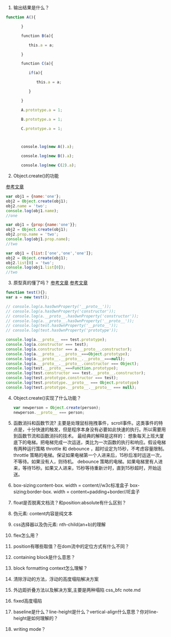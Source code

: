 1. 输出结果是什么？
```js
function A(){

　　　　}

　　　　function B(a){

　　　　　　this.a = a;

　　　　}

　　　　function C(a){

　　　　　　if(a){

　　　　　　　　this.a = a;

　　　　　　}

　　　　}

　　　　A.prototype.a = 1;

　　　　B.prototype.a = 1;

　　　　C.prototype.a = 1;



　　　　console.log(new A().a);

　　　　console.log(new B().a);

　　　　console.log(new C(2).a);
```

2. Object.create()的功能

[参考文章](https://segmentfault.com/q/1010000004670616/a-1020000004674229)

```js
var obj1 = {name:'one'};
obj2 = Object.create(obj1);
obj2.name = 'two';
console.log(obj1.name);
//one

var obj1 = {prop:{name:'one'}};
obj2 = Object.create(obj1);
obj2.prop.name = 'two';
console.log(obj1.prop.name);
//two

var obj1 = {list:['one','one','one']};
obj2 = Object.create(obj1);
obj2.list[0] = 'two';
console.log(obj1.list[0]);
//two
```

3. 原型真的懂了吗？
[参考文章](http://leonard-peng.github.io/2017/01/21/proto/)
[参考文章](http://www.0313.name/2017/01/13/prototype-proto-constructor.html)

```js
function test(){};
var a = new test();

// console.log(a.hasOwnProperty('__proto__'));
// console.log(a.hasOwnProperty('constructor'));
// console.log(a.__proto__.hasOwnProperty('constructor'));
// console.log(a.__proto__.hasOwnProperty('__proto__'));
// console.log(test.hasOwnProperty('__proto__'));
// console.log(test.hasOwnProperty('prototype'));

console.log(a.__proto__ === test.prototype);
console.log(a.constructor === test);
console.log(a.constructor === a.__proto__.constructor);
console.log(a.__proto__.__proto__===Object.prototype);
console.log(a.__proto__.__proto__.__proto__===null);
console.log(a.__proto__.__proto__.constructor === Object);
console.log(test.__proto__===Function.prototype);
console.log(test.constructor === test.__proto__.constructor);
console.log(test.prototype.constructor === test);
console.log(test.prototype.__proto__ === Object.prototype)
console.log(test.prototype.__proto__.__proto__ === null);
```


4. Object.create()实现了什么功能？
    ```js
    var newperson = Object.create(person);
    newperson.__proto__ === person;
    ```
5. 函数消抖和函数节流?
    主要是处理鼠标拖拽事件，scroll事件。这类事件的特点是，十分快速的触发，但是程序本身没有必要如此快速的执行。所以需要用到函数节流和函数消抖的技术。
    最经典的解释是这样的：
    想象每天上班大厦底下的电梯。把电梯完成一次运送，类比为一次函数的执行和响应。假设电梯有两种运行策略 throttle 和 debounce ，超时设定为15秒，不考虑容量限制。
    throttle 策略的电梯。保证如果电梯第一个人进来后，15秒后准时运送一次，不等待。如果没有人，则待机。
    debounce 策略的电梯。如果电梯里有人进来，等待15秒。如果又人进来，15秒等待重新计时，直到15秒超时，开始运送。
6. box-sizing:content-box.   width = content//w3c标准盒子
   box-sizing:border-box.    width = content+padding+border//IE盒子

7. float是否脱离文档流？和position:absolute有什么区别？
8. 伪元素: content内容是纯文本
9. css选择器以及伪元素: nth-child(an+b)的理解
10. flex怎么用？
11. position有哪些取值？在dom流中的定位方式有什么不同？
12. containing block是什么意思？
13. block formatting context怎么理解？
14. 清除浮动的方法，浮动的高度塌陷解决方案
15. 外边距折叠方法以及解决方案,主要是两种塌陷   css_bfc note.md
16. fixed高度塌陷
17. baseline是什么？line-height是什么？vertical-align什么意思？你对line-height是如何理解的？
18. writing mode？
